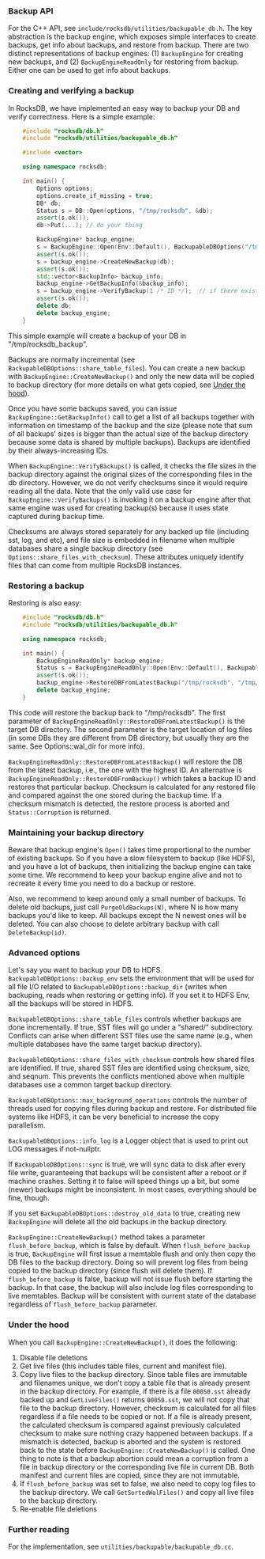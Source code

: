 ### Backup API

For the C++ API, see `include/rocksdb/utilities/backupable_db.h`. The key abstraction is the backup engine, which exposes simple interfaces to create backups, get info about backups, and restore from backup. There are two distinct representations of backup engines: (1) `BackupEngine` for creating new backups, and (2) `BackupEngineReadOnly` for restoring from backup. Either one can be used to get info about backups.

### Creating and verifying a backup

In RocksDB, we have implemented an easy way to backup your DB and verify correctness. Here is a simple example:
 
```cpp
    #include "rocksdb/db.h"
    #include "rocksdb/utilities/backupable_db.h"

    #include <vector>

    using namespace rocksdb;

    int main() {
        Options options;                                                                                  
        options.create_if_missing = true;                                                                 
        DB* db;
        Status s = DB::Open(options, "/tmp/rocksdb", &db);
        assert(s.ok());
        db->Put(...); // do your thing

        BackupEngine* backup_engine;
        s = BackupEngine::Open(Env::Default(), BackupableDBOptions("/tmp/rocksdb_backup"), &backup_engine);
        assert(s.ok());
        s = backup_engine->CreateNewBackup(db);
        assert(s.ok());
        std::vector<BackupInfo> backup_info;
        backup_engine->GetBackupInfo(&backup_info);
        s = backup_engine->VerifyBackup(1 /* ID */);  // if there exists more than one backup, get ID from backup_info
        assert(s.ok());
        delete db;
        delete backup_engine;
    }
```

This simple example will create a backup of your DB in "/tmp/rocksdb_backup".

Backups are normally incremental (see `BackupableDBOptions::share_table_files`). You can create a new backup with `BackupEngine::CreateNewBackup()` and only the new data will be copied to backup directory (for more details on what gets copied, see [Under the hood](https://github.com/facebook/rocksdb/wiki/How-to-backup-RocksDB%3F#under-the-hood)).

Once you have some backups saved, you can issue `BackupEngine::GetBackupInfo()` call to get a list of all backups together with information on timestamp of the backup and the size (please note that sum of all backups' sizes is bigger than the actual size of the backup directory because some data is shared by multiple backups). Backups are identified by their always-increasing IDs.

When `BackupEngine::VerifyBackups()` is called, it checks the file sizes in the backup directory against the original sizes of the corresponding files in the db directory. However, we do not verify checksums since it would require reading all the data. Note that the only valid use case for `BackupEngine::VerifyBackups()` is invoking it on a backup engine after that same engine was used for creating backup(s) because it uses state captured during backup time.

Checksums are always stored separately for any backed up file (including sst, log, and etc), and file size is embedded in filename when multiple databases share a single backup directory (see `Options::share_files_with_checksum`). These attributes uniquely identify files that can come from multiple RocksDB instances.

### Restoring a backup

Restoring is also easy:

```cpp
    #include "rocksdb/db.h"
    #include "rocksdb/utilities/backupable_db.h"

    using namespace rocksdb;

    int main() {
        BackupEngineReadOnly* backup_engine;
        Status s = BackupEngineReadOnly::Open(Env::Default(), BackupableDBOptions("/tmp/rocksdb_backup"), &backup_engine);
        assert(s.ok());
        backup_engine->RestoreDBFromLatestBackup("/tmp/rocksdb", "/tmp/rocksdb");
        delete backup_engine;
    }
```

This code will restore the backup back to "/tmp/rocksdb". The first parameter of `BackupEngineReadOnly::RestoreDBFromLatestBackup()` is the target DB directory. The second parameter is the target location of log files (in some DBs they are different from DB directory, but usually they are the same. See Options::wal_dir for more info).

`BackupEngineReadOnly::RestoreDBFromLatestBackup()` will restore the DB from the latest backup, i.e., the one with the highest ID. An alternative is `BackupEngineReadOnly::RestoreDBFromBackup()` which takes a backup ID and restores that particular backup. Checksum is calculated for any restored file and compared against the one stored during the backup time. If a checksum mismatch is detected, the restore process is aborted and `Status::Corruption` is returned.

### Maintaining your backup directory

Beware that backup engine's `Open()` takes time proportional to the number of existing backups. So if you have a slow filesystem to backup (like HDFS), and you have a lot of backups, then initializing the backup engine can take some time. We recommend to keep your backup engine alive and not to recreate it every time you need to do a backup or restore.

Also, we recommend to keep around only a small number of backups. To delete old backups, just call `PurgeOldBackups(N)`, where N is how many backups you'd like to keep. All backups except the N newest ones will be deleted. You can also choose to delete arbitrary backup with call `DeleteBackup(id)`.

### Advanced options

Let's say you want to backup your DB to HDFS. `BackupableDBOptions::backup_env` sets the environment that will be used for all file I/O related to `BackupableDBOptions::backup_dir` (writes when backuping, reads when restoring or getting info). If you set it to HDFS Env, all the backups will be stored in HDFS.

`BackupableDBOptions::share_table_files` controls whether backups are done incrementally. If true, SST files will go under a "shared/" subdirectory. Conflicts can arise when different SST files use the same name (e.g., when multiple databases have the same target backup directory).

`BackupableDBOptions::share_files_with_checksum` controls how shared files are identified. If true, shared SST files are identified using checksum, size, and seqnum. This prevents the conflicts mentioned above when multiple databases use a common target backup directory.

`BackupableDBOptions::max_background_operations` controls the number of threads used for copying files during backup and restore. For distributed file systems like HDFS, it can be very beneficial to increase the copy parallelism.

`BackupableDBOptions::info_log` is a Logger object that is used to print out LOG messages if not-nullptr.

If `BackupableDBOptions::sync` is true, we will sync data to disk after every file write, guaranteeing that backups will be consistent after a reboot or if machine crashes. Setting it to false will speed things up a bit, but some (newer) backups might be inconsistent. In most cases, everything should be fine, though.

If you set `BackupableDBOptions::destroy_old_data` to true, creating new `BackupEngine` will delete all the old backups in the backup directory.

`BackupEngine::CreateNewBackup()` method takes a parameter `flush_before_backup`, which is false by default. When `flush_before_backup` is true, `BackupEngine` will first issue a memtable flush and only then copy the DB files to the backup directory. Doing so will prevent log files from being copied to the backup directory (since flush will delete them). If `flush_before_backup` is false, backup will not issue flush before starting the backup. In that case, the backup will also include log files corresponding to live memtables. Backup will be consistent with current state of the database regardless of `flush_before_backup` parameter.

### Under the hood

When you call `BackupEngine::CreateNewBackup()`, it does the following:

1. Disable file deletions
2. Get live files (this includes table files, current and manifest file).
3. Copy live files to the backup directory. Since table files are immutable and filenames unique, we don't copy a table file that is already present in the backup directory. For example, if there is a file `00050.sst` already backed up and `GetLiveFiles()` returns `00050.sst`, we will not copy that file to the backup directory. However, checksum is calculated for all files regardless if a file needs to be copied or not. If a file is already present, the calculated checksum is compared against previously calculated checksum to make sure nothing crazy happened between backups. If a mismatch is detected, backup is aborted and the system is restored back to the state before `BackupEngine::CreateNewBackup()` is called. One thing to note is that a backup abortion could mean a corruption from a file in backup directory or the corresponding live file in current DB. Both manifest and current files are copied, since they are not immutable.
4. If `flush_before_backup` was set to false, we also need to copy log files to the backup directory. We call `GetSortedWalFiles()` and copy all live files to the backup directory.
5. Re-enable file deletions

### Further reading

For the implementation, see `utilities/backupable/backupable_db.cc`.